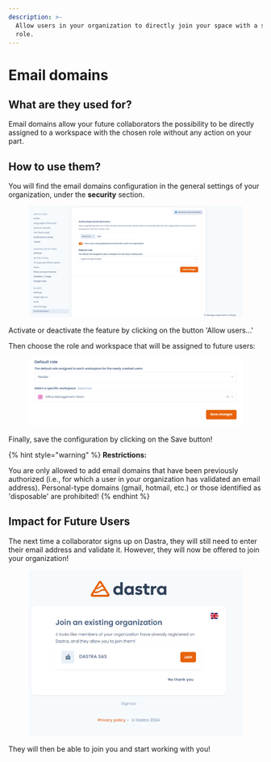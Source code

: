 ```yaml
---
description: >-
  Allow users in your organization to directly join your space with a suitable
  role.
---
```


# Email domains

## What are they used for?

Email domains allow your future collaborators the possibility to be directly assigned to a workspace with the chosen role without any action on your part.

## How to use them?

You will find the email domains configuration in the general settings of your organization, under the **security** section.

<figure><img src="../../.gitbook/assets/image (4) (1).png" alt=""><figcaption></figcaption></figure>

Activate or deactivate the feature by clicking on the button 'Allow users...'

Then choose the role and workspace that will be assigned to future users:

<figure><img src="../../.gitbook/assets/image (1) (1) (1) (1) (2).png" alt=""><figcaption></figcaption></figure>

Finally, save the configuration by clicking on the Save button!



{% hint style="warning" %}
**Restrictions:**

You are only allowed to add email domains that have been previously authorized (i.e., for which a user in your organization has validated an email address). Personal-type domains (gmail, hotmail, etc.) or those identified as 'disposable' are prohibited!&#x20;
{% endhint %}

## Impact for Future Users

The next time a collaborator signs up on Dastra, they will still need to enter their email address and validate it. However, they will now be offered to join your organization!

<figure><img src="../../.gitbook/assets/image (337).png" alt=""><figcaption></figcaption></figure>

They will then be able to join you and start working with you!
